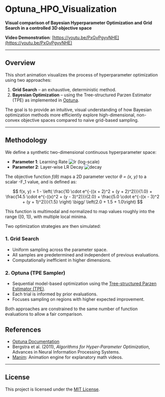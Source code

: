 # Optuna_HPO_Visualization

**Visual comparison of Bayesian Hyperparameter Optimization and Grid Search in a controlled 3D objective space**

**Video Demonstration**: [https://youtu.be/PxGvPgyvNHE](https://youtu.be/PxGvPgyvNHE)

---

## Overview

This short animation visualizes the process of hyperparameter optimization using two approaches:

1. **Grid Search** – an exhaustive, deterministic method.
2. **Bayesian Optimization** – using the Tree-structured Parzen Estimator (TPE) as implemented in [Optuna](https://optuna.org).

The goal is to provide an intuitive, visual understanding of how Bayesian optimization methods more efficiently explore high-dimensional, non-convex objective spaces compared to naive grid-based sampling.

---

## Methodology

We define a synthetic two-dimensional continuous hyperparameter space:

- **Parameter 1**: Learning Rate ![lr](https://latex.codecogs.com/png.image?\dpi{120}x\in[10^{-6},10^{-4}]) (log-scale)  
- **Parameter 2**: Layer-wise LR Decay ![decay](https://latex.codecogs.com/png.image?\dpi{120}x\in[0.6,1.0])


The objective function *f(θ)* maps a 2D parameter vector *θ = (x, y)* to a scalar -F_1 value, and is defined as:

$$
f(x, y) = 1 - \left( 
    \frac{10 \cdot e^{-((x + 2)^2 + (y + 2)^2)}}{1.0} +
    \frac{14.5 \cdot e^{-((x)^2 + (y - 3)^2)}}{2.0} +
    \frac{5.0 \cdot e^{-((x - 3)^2 + (y + 1)^2)}}{1.5}
\right) \bigg/ \left(2.0 + 1.5 + 1.0\right)
$$

This function is multimodal and normalized to map values roughly into the range \([0, 1]\), with multiple local minima.

Two optimization strategies are then simulated:

### 1. Grid Search

- Uniform sampling across the parameter space.
- All samples are predetermined and independent of previous evaluations.
- Computationally inefficient in higher dimensions.

### 2. Optuna (TPE Sampler)

- Sequential model-based optimization using the [Tree-structured Parzen Estimator (TPE)](https://optuna.readthedocs.io/en/stable/reference/generated/optuna.samplers.TPESampler.html).
- Each trial is informed by prior evaluations.
- Focuses sampling on regions with higher expected improvement.

Both approaches are constrained to the same number of function evaluations to allow a fair comparison.


## References

- [Optuna Documentation](https://optuna.readthedocs.io/)
- Bergstra et al. (2011), *Algorithms for Hyper-Parameter Optimization*, Advances in Neural Information Processing Systems.
- [Manim](https://www.manim.community/): Animation engine for explanatory math videos.

---

## License

This project is licensed under the [MIT License](LICENSE).
